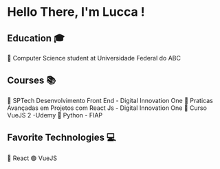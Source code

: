 # Hello There, I'm Lucca ! 

## Education 🎓
 
 🤖 Computer Science student at Universidade Federal do ABC

## Courses 📚

📕  SPTech Desenvolvimento Front End - Digital Innovation One
📘  Praticas Avançadas em Projetos com React Js - Digital Innovation One
📗  Curso VueJS 2 -Udemy
📙  Python - FIAP

## Favorite Technologies 💻
🔵 React 
🟢 VueJS
